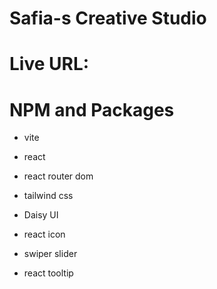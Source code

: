 # Safia-s Creative Studio
# Live URL: 



# NPM and Packages
- vite
- react
- react router dom
- tailwind css
- Daisy UI
- react icon
- swiper slider

- react tooltip
